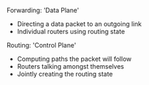 Forwarding: 'Data Plane'
- Directing a data packet to an outgoing link
- Individual routers using routing state

Routing: 'Control Plane'
- Computing paths the packet will follow
- Routers talking amongst themselves
- Jointly creating the routing state
